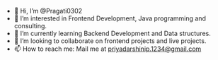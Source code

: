 - 👋 Hi, I’m @Pragati0302
- 👀 I’m interested in Frontend Development, Java programming and consulting.
- 🌱 I’m currently learning Backend Development and Data structures.
- 💞️ I’m looking to collaborate on frontend projects and live projects.
- 📫 How to reach me: Mail me at priyadarshinip.1234@gmail.com

<!---
Pragati0302/Pragati0302 is a ✨ special ✨ repository because its `README.md` (this file) appears on your GitHub profile.
You can click the Preview link to take a look at your changes.
--->
